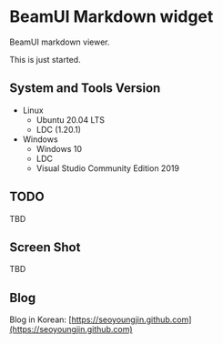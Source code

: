 BeamUI Markdown widget
======================

BeamUI markdown viewer.

This is just started.

## System and Tools Version

- Linux
  - Ubuntu 20.04 LTS
  - LDC (1.20.1)
- Windows
  - Windows 10
  - LDC
  - Visual Studio Community Edition 2019

## TODO

TBD

Screen Shot
-----------

TBD

Blog
----

Blog in Korean: [https://seoyoungjin.github.com](https://seoyoungjin.github.com)
